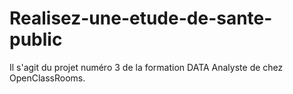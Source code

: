 # Realisez-une-etude-de-sante-public
Il s'agit du projet numéro 3 de la formation DATA Analyste de chez OpenClassRooms.
